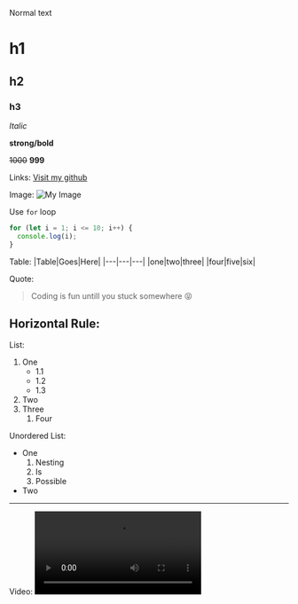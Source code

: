 Normal text

# h1

## h2

### h3

<!-- we can add upto h6 -->

_Italic_

**strong/bold**

~~1000~~ **999**

Links: [Visit my github](https://github.com/Haresh-Gayakhe "Haresh Gayakhe")

Image: ![My Image](https://avatars.githubusercontent.com/u/75369186?v=4 "My Github profile image")

Use `for` loop

```javascript
for (let i = 1; i <= 10; i++) {
  console.log(i);
}
```

Table:
|Table|Goes|Here|
|---|---|---|
|one|two|three|
|four|five|six|

Quote:
> Coding is fun untill you stuck somewhere 😝

Horizontal Rule:
---

List: 
1. One
    - 1.1
    - 1.2
    - 1.3
2. Two
3. Three
    <ol>
        <li>Four</li>
    </ol>

Unordered List:
- One
    1. Nesting
    2. Is
    3. Possible
- Two

***

Video:
<video controls src="https://videos.pexels.com/video-files/3195394/3195394-sd_640_360_25fps.mp4" title="Sample Video"></video>